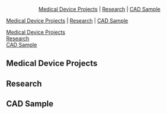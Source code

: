 <p align="center">
  <a href="https://www.rmclaughlin-projects.github.io/#medical-device-projects">Medical Device Projects</a> | 
  <a href="https://www.rmclaughlin-projects.github.io/#research">Research</a> | 
  <a href="https://www.rmclaughlin-projects.github.io/#cad-sample">CAD Sample</a>
</p>

<p>
  <a href="https://www.rmclaughlin-projects.github.io/#medical-device-projects">Medical Device Projects</a> | 
  <a href="https://www.rmclaughlin-projects.github.io/#research">Research</a> | 
  <a href="https://www.rmclaughlin-projects.github.io/#cad-sample">CAD Sample</a>
</p>

[Medical Device Projects](https://www.rmclaughlin-projects.github.io/#medical-device-projects)  
[Research](https://www.rmclaughlin-projects.github.io/#research)  
[CAD Sample](https://www.rmclaughlin-projects.github.io/#cad-sample)

## Medical Device Projects

## Research

## CAD Sample
